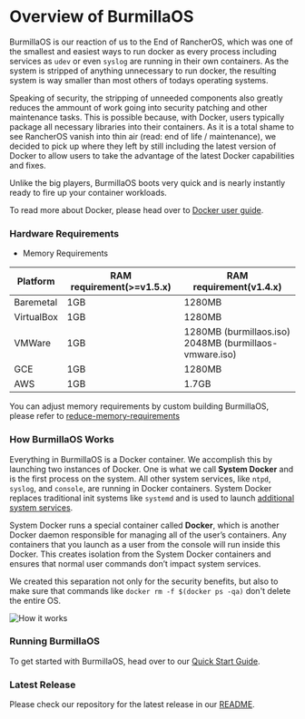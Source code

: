 # Overview of BurmillaOS

BurmillaOS is our reaction of us to the End of RancherOS, which was one of the smallest and easiest ways to run docker as every process including services as `udev` or even `syslog` are running in their own containers. As the system is stripped of anything unnecessary to run docker, the resulting system is way smaller than most others of todays operating systems.

Speaking of security, the stripping of unneeded components also greatly reduces the ammount of work going into security patching and other maintenance tasks. This is possible because, with Docker, users typically package all necessary libraries into their containers. As it is a total shame to see RancherOS vanish into thin air (read: end of life / maintenance), we decided to pick up where they left by still including the latest version of Docker to allow users to take the advantage of the latest Docker capabilities and fixes.

Unlike the big players, BurmillaOS boots very quick and is nearly instantly ready to fire up your container workloads.

To read more about Docker, please head over to [Docker user guide](https://docs.docker.com/config/daemon/).

### Hardware Requirements

* Memory Requirements

Platform   | RAM requirement(>=v1.5.x) | RAM requirement(v1.4.x)
--------   | ------------------------  | ---------------------------
Baremetal  | 1GB                       | 1280MB
VirtualBox | 1GB                       | 1280MB
VMWare     | 1GB                       | 1280MB (burmillaos.iso) <br> 2048MB (burmillaos-vmware.iso)
GCE        | 1GB                       | 1280MB
AWS        | 1GB                       | 1.7GB

You can adjust memory requirements by custom building BurmillaOS, please refer to [reduce-memory-requirements](/installation/custom-builds/custom-burmillaos-iso/#reduce-memory-requirements)

### How BurmillaOS Works

Everything in BurmillaOS is a Docker container. We accomplish this by launching two instances of Docker. One is what we call **System Docker** and is the first process on the system. All other system services, like `ntpd`, `syslog`, and `console`, are running in Docker containers. System Docker replaces traditional init systems like `systemd` and is used to launch [additional system services](/system-services/).

System Docker runs a special container called **Docker**, which is another Docker daemon responsible for managing all of the user’s containers. Any containers that you launch as a user from the console will run inside this Docker. This creates isolation from the System Docker containers and ensures that normal user commands don’t impact system services.

 We created this separation not only for the security benefits, but also to make sure that commands like `docker rm -f $(docker ps -qa)` don't delete the entire OS.

![How it works](https://raw.githubusercontent.com/burmilla/burmilla.github.io/master/img/howitworks.png)


### Running BurmillaOS

To get started with BurmillaOS, head over to our [Quick Start Guide](/configurationquick-start-guide/).

### Latest Release

Please check our repository for the latest release in our [README](https://github.com/burmilla/os/blob/master/README.md).

<br>
<br>
